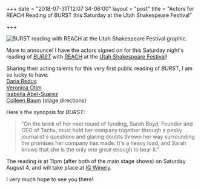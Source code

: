 +++
date = "2018-07-31T12:07:34-06:00"
layout = "post"
title = "Actors for REACH Reading of BURST this Saturday at the Utah Shakespeare Festival"

+++

![BURST reading with REACH at the Utah Shakespeare Festival graphic.](/images/Burst_at_REACH_2018.jpg)

More to announce! I have the actors signed on for this Saturday night's reading of [*BURST*](https://newplayexchange.org/plays/138560/burst) with [REACH](https://www.facebook.com/REACH-Cabaret-2018-177085979625728/) at the [Utah Shakespeare Festival](https://www.bard.org/)! 

Sharing their acting talents for this very first public reading of *BURST*, I am so lucky to have:  
[Daria Redus](https://www.dariapilarredus.com/)  
[Veronica Otim](https://www.bard.org/bios-2018/veronica-otim)  
[Isabella Abel-Suarez](https://isabellaabelsuarez.wixsite.com/bella)  
[Colleen Baum](https://www.bard.org/bios-2018/colleen-baum) (stage directions)  

Here's the synopsis for *BURST*:

>"On the brink of her next round of funding, Sarah Boyd, Founder and CEO of Tactix, must hold her company together through a pesky journalist's questions and glaring doubts thrown her way surrounding the promises her company has made. It's a heavy load, and Sarah knows that she is the only one great enough to bear it."

The reading is at 11pm (after both of the main stage shows) on Saturday August 4, and will take place at [IG Winery](http://www.igwinery.com/). 

I very much hope to see you there!